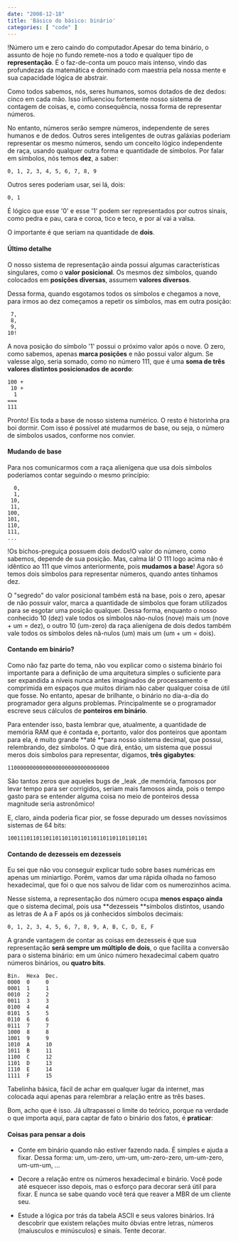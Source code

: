 ```yaml
---
date: "2008-12-18"
title: 'Básico do básico: binário'
categories: [ "code" ]
---
```

!Número um e zero caindo do computador.Apesar do tema binário, o assunto de hoje no fundo remete-nos a todo e qualquer tipo de **representação**. É o faz-de-conta um pouco mais intenso, vindo das profundezas da matemática e dominado com maestria pela nossa mente e sua capacidade lógica de abstrair.

Como todos sabemos, nós, seres humanos, somos dotados de dez dedos: cinco em cada mão. Isso influenciou fortemente nosso sistema de contagem de coisas, e, como consequência, nossa forma de representar números.

No entanto, números serão sempre números, independente de seres humanos e de dedos. Outros seres inteligentes de outras galáxias poderiam representar os mesmo números, sendo um conceito lógico independente de raça, usando qualquer outra forma e quantidade de símbolos. Por falar em símbolos, nós temos **dez**, a saber:

    
    0, 1, 2, 3, 4, 5, 6, 7, 8, 9

Outros seres poderiam usar, sei lá, dois:

    
    0, 1

É lógico que esse '0' e esse '1' podem ser representados por outros sinais, como pedra e pau, cara e coroa, tico e teco, e por aí vai a valsa.

O importante é que seriam na quantidade de **dois**.

#### Último detalhe

O nosso sistema de representação ainda possui algumas características singulares, como o **valor posicional**. Os mesmos dez símbolos, quando colocados em **posições diversas**, assumem **valores diversos**.

Dessa forma, quando esgotamos todos os símbolos e chegamos a nove, para irmos ao dez começamos a repetir os símbolos, mas em outra posição:

    
     7,
     8,
     9,
    10!

A nova posição do símbolo '1' possui o próximo valor após o nove. O zero, como sabemos, apenas **marca posições** e não possui valor algum. Se valesse algo, seria somado, como no número 111, que é uma **soma de três valores distintos posicionados de acordo**:

    
    100 +
     10 +
      1
    ===
    111

Pronto! Eis toda a base de nosso sistema numérico. O resto é historinha pra boi dormir. Com isso é possível até mudarmos de base, ou seja, o número de símbolos usados, conforme nos convier.

#### Mudando de base

Para nos comunicarmos com a raça alienígena que usa dois símbolos poderíamos contar seguindo o mesmo princípio:

    
      0,
      1,
     10,
     11,
    100,
    101,
    110,
    111,
    ...

!Os bichos-preguiça possuem dois dedos!O valor do número, como sabemos, depende de sua posição. Mas, calma lá! O 111 logo acima não é idêntico ao 111 que vimos anteriormente, pois **mudamos a base**! Agora só temos dois símbolos para representar números, quando antes tínhamos dez.

O "segredo" do valor posicional também está na base, pois o zero, apesar de não possuir valor, marca a quantidade de símbolos que foram utilizados para se esgotar uma posição qualquer. Dessa forma, enquanto o nosso conhecido 10 (dez) vale todos os símbolos não-nulos (nove) mais um (nove + um = dez), o outro 10 (um-zero) da raça alienígena de dois dedos também vale todos os símbolos deles nã-nulos (um) mais um (um + um = dois).

#### Contando em binário?

Como não faz parte do tema, não vou explicar como o sistema binário foi importante para a definição de uma arquitetura simples o suficiente para ser expandida a níveis nunca antes imaginados de processamento e comprimida em espaços que muitos diriam não caber qualquer coisa de útil que fosse. No entanto, apesar de brilhante, o binário no dia-a-dia do programador gera alguns problemas. Principalmente se o programador escreve seus cálculos de **ponteiros em binário**.

Para entender isso, basta lembrar que, atualmente, a quantidade de memória RAM que é contada e, portanto, valor dos ponteiros que apontam para ela, é muito grande **até **para nosso sistema decimal, que possui, relembrando, dez símbolos. O que dirá, então, um sistema que possui meros dois símbolos para representar, digamos, **três gigabytes**:

    
    11000000000000000000000000000000

São tantos zeros que aqueles bugs de _leak _de memória, famosos por levar tempo para ser corrigidos, seriam mais famosos ainda, pois o tempo gasto para se entender alguma coisa no meio de ponteiros dessa magnitude seria astronômico!

E, claro, ainda poderia ficar pior, se fosse depurado um desses novíssimos sistemas de 64 bits:

    
    10011101101101101101101101101101101101101101

#### Contando de dezesseis em dezesseis

Eu sei que não vou conseguir explicar tudo sobre bases numéricas em apenas um miniartigo. Porém, vamos dar uma rápida olhada no famoso hexadecimal, que foi o que nos salvou de lidar com os numerozinhos acima.

Nesse sistema, a representação dos número ocupa **menos espaço ainda** que o sistema decimal, pois usa **dezesseis **símbolos distintos, usando as letras de A a F após os já conhecidos símbolos decimais:

    
    0, 1, 2, 3, 4, 5, 6, 7, 8, 9, A, B, C, D, E, F

A grande vantagem de contar as coisas em dezesseis é que sua representação **será sempre um múltiplo de dois**, o que facilita a conversão para o sistema binário: em um único número hexadecimal cabem quatro números binários, ou **quatro bits**.

    
    Bin.  Hexa  Dec.
    0000  0     0
    0001  1     1
    0010  2     2
    0011  3     3
    0100  4     4
    0101  5     5
    0110  6     6
    0111  7     7
    1000  8     8
    1001  9     9
    1010  A     10
    1011  B     11
    1100  C     12
    1101  D     13
    1110  E     14
    1111  F     15

Tabelinha básica, fácil de achar em qualquer lugar da internet, mas colocada aqui apenas para relembrar a relação entre as três bases.

Bom, acho que é isso. Já ultrapassei o limite do teórico, porque na verdade o que importa aqui, para captar de fato o binário dos fatos, é **praticar**:

#### Coisas para pensar a dois

	
  * Conte em binário quando não estiver fazendo nada. É simples e ajuda a fixar. Dessa forma: um, um-zero, um-um, um-zero-zero, um-um-zero, um-um-um, ...

	
  * Decore a relação entre os números hexadecimal e binário. Você pode até esquecer isso depois, mas o esforço para decorar será útil para fixar. E nunca se sabe quando você terá que reaver a MBR de um cliente seu.

	
  * Estude a lógica por trás da tabela ASCII e seus valores binários. Irá descobrir que existem relações muito óbvias entre letras, números (maíusculos e minúsculos) e sinais. Tente decorar.

